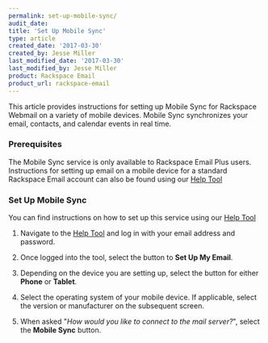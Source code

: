 ```yaml
---
permalink: set-up-mobile-sync/
audit_date:
title: 'Set Up Mobile Sync'
type: article
created_date: '2017-03-30'
created_by: Jesse Miller
last_modified_date: '2017-03-30'
last_modified_by: Jesse Miller
product: Rackspace Email
product_url: rackspace-email
---
```


This article provides instructions for setting up Mobile Sync for Rackspace Webmail on a variety of mobile devices.  Mobile Sync
synchronizes your email, contacts, and calendar events in real time.

### Prerequisites

The Mobile Sync service is only available to Rackspace Email Plus users.  Instructions for setting up email on a mobile device for a standard Rackspace Email account can also be found using our [Help Tool](https://emailhelp.rackspace.com/) 

### Set Up Mobile Sync
 
You can find instructions on how to set up this service using our [Help Tool](https://emailhelp.rackspace.com/)

1. Navigate to the [Help Tool](https://emailhelp.rackspace.com/) and log in with your email address and password.
<!--insert mobile sync setup 0.PNG-->

2. Once logged into the tool, select the button to **Set Up My Email**.
<!--insert mobile sync setup 1.PNG-->

3. Depending on the device you are setting up, select the button for either **Phone** or **Tablet**.
<!--insert mobile sync setup 2.PNG-->

4. Select the operating system of your mobile device.  If applicable, select the version or manufacturer on the subsequent screen.
<!--insert mobile sync setup 3.PNG-->

5. When asked "*How would you like to connect to the mail server?*", select the **Mobile Sync** button. 
<!--insert mobile sync setup 4.PNG-->

